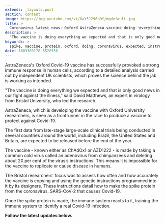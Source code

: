 ```yaml
--- 
extends: _layouts.post 
section: content 
image: https://img.youtube.com/vi/8aY5J296p9Y/mqdefault.jpg 
title: > 
  Coronavirus latest news: Oxford AstraZeneca vaccine doing 'everything we expected' 
description: > 
  "The vaccine is doing everything we expected and that is only good news in our fight against the illness," said David Matthews, an expert in virology from Bristol University, who led the research.AstraZeneca, which is developing the vaccine with Oxford University researchers, is seen as a frontrunner in the race to produce a vaccine to protect against Covid-19.This means it is impossible for the vaccine to replicate or cause disease in humans.These instructions detail how to make the spike protein from the coronavirus, SARS-CoV-2 that causes Covid-19.Once the spike protein is made, the immune system reacts to it, training the immune system to identify a real Covid-19 infection. 
keywords: > 
  spike, vaccine, protein, oxford, doing, coronavirus, expected, instructions, astrazeneca, system, latest, university, immune, researchers 
date: 1603380178.5520556 
--- 
```

<div> 
<p>AstraZeneca's Oxford Covid-19 vaccine has&#160;successfully provoked a strong immune response in human cells, according to a detailed analysis carried out by independent UK scientists, which proves the science behind the jab is working as intended.</p>
<p>"The vaccine is doing everything we expected and that is only good news in our fight against the illness," said David Matthews, an expert in virology from Bristol University, who led the research.</p>
<p>AstraZeneca, which is developing the vaccine with Oxford University researchers, is seen as a frontrunner in the race to produce a vaccine to protect against Covid-19.</p>
<p>The first data from late-stage large-scale clinical trials being conducted in several countries around the world, including Brazil, the United States and Britain, are expected to be released before the end of the year.</p>
<p>The vaccine - known either as ChAdOx1 or AZD1222 - is made by taking a common cold virus called an adenovirus from chimpanzees and deleting about 20 per cent&#160;of the virus&#8217;s instructions. This means it is impossible for the vaccine to replicate or cause disease in humans.</p>
<p>The Bristol researchers&#8217; focus was to assess how often and how accurately the vaccine is copying and using the genetic instructions programmed into it by its designers. These instructions detail how to make the spike protein from the&#160;coronavirus, SARS-CoV-2 that causes Covid-19.</p>
<p>Once the spike protein is made, the immune system reacts to it, training the immune system to identify a real Covid-19 infection.</p>
<p><strong>Follow the latest updates below.</strong></p>
</div>